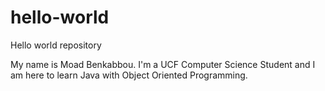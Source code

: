 # hello-world
Hello world repository

My name is Moad Benkabbou. I'm a UCF Computer Science Student and I am here to learn Java with Object Oriented Programming.
